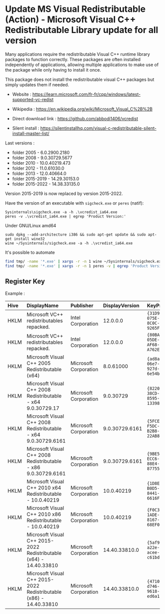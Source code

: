 # Update MS Visual Redistributable (Action) - Microsoft Visual C++ Redistributable Library update for all version

Many applications require the redistributable Visual C++ runtime library packages to function correctly.
These packages are often installed independently of applications,
allowing multiple applications to make use of the package while only having to install it once. 

This package does not install the redistributable visual C++ packages but simply updates them if needed.

* Website : https://learn.microsoft.com/fr-fr/cpp/windows/latest-supported-vc-redist
* Wikipedia : https://en.wikipedia.org/wiki/Microsoft_Visual_C%2B%2B

* Direct download link : https://github.com/abbodi1406/vcredist
* Silent install : https://silentinstallhq.com/visual-c-redistributable-silent-install-master-list/

Last versions :
* folder 2005      -  6.0.2900.2180
* folder 2008      -  9.0.30729.5677
* folder 2010      - 10.0.40219.473
* folder 2012      - 11.0.61030.0
* folder 2013      - 12.0.40664.0
* folder 2015-2019 - 14.29.30153.0
* folder 2015-2022 - 14.38.33135.0

Version 2015-2019 is now replaced by version 2015-2022.

Have the version of an executable with `sigcheck.exe` or `peres` (natif):
```
Sysinternals\sigcheck.exe -a -h .\vcredist_ia64.exe
peres -v .\vcredist_ia64.exe | egrep 'Product Version:'
```

Under GNU/Linux amd64
```
sudo dpkg --add-architecture i386 && sudo apt-get update && sudo apt-get install wine32
wine ~/Sysinternals/sigcheck.exe -a -h .\vcredist_ia64.exe
```

It's possible to automate
```bash
find tmp/ -name '*.exe' | xargs -r -n 1 wine ~/Sysinternals/sigcheck.exe -a -h | egrep '(Product|Prod version):' | cut -f 2 -d ':'
find tmp/ -name '*.exe' | xargs -r -n 1 peres -v | egrep 'Product Version:' | awk '{print $3}'
```

## Register Key

Example :

 | Hive | DisplayName | Publisher | DisplayVersion | KeyProduct | UninstallExe |
 |:---- |:----------- |:--------- |:-------------- |:---------- |:------------ |
 | HKLM | Microsoft VC++ redistributables repacked. | Intel Corporation | 12.0.0.0 | `{31D92EF6-075E-4BC8-8C0C-9265FD3EC624}` | `MsiExec.exe /I{31D92EF6-075E-4BC8-8C0C-9265FD3EC624}` |
 | HKLM | Microsoft VC++ redistributables repacked. | Intel Corporation | 12.0.0.0 | `{80BA3AFA-05DE-4771-AF68-A762E19E49DA}` | `MsiExec.exe /I{80BA3AFA-05DE-4771-AF68-A762E19E49DA}` |
 | HKLM | Microsoft Visual C++ 2005 Redistributable (x64) | Microsoft Corporation | 8.0.61000 | `{ad8a2fa1-06e7-4b0d-927d-6e54b3d31028}` | `MsiExec.exe /X{ad8a2fa1-06e7-4b0d-927d-6e54b3d31028}` |
 | HKLM | Microsoft Visual C++ 2008 Redistributable - x64 9.0.30729.17 | Microsoft Corporation | 9.0.30729 | `{8220EEFE-38CD-377E-8595-13398D740ACE}` | `MsiExec.exe /X{8220EEFE-38CD-377E-8595-13398D740ACE}` |
 | HKLM | Microsoft Visual C++ 2008 Redistributable - x64 9.0.30729.6161 | Microsoft Corporation | 9.0.30729.6161 | `{5FCE6D76-F5DC-37AB-B2B8-22AB8CEDB1D4}` | `MsiExec.exe /X{5FCE6D76-F5DC-37AB-B2B8-22AB8CEDB1D4}` |
 | HKLM | Microsoft Visual C++ 2008 Redistributable - x86 9.0.30729.6161 | Microsoft Corporation | 9.0.30729.6161 | `{9BE518E6-ECC6-35A9-88E4-87755C07200F}` | `MsiExec.exe /X{9BE518E6-ECC6-35A9-88E4-87755C07200F}` |
 | HKLM | Microsoft Visual C++ 2010  x64 Redistributable - 10.0.40219 | Microsoft Corporation | 10.0.40219 | `{1D8E6291-B0D5-35EC-8441-6616F567A0F7}` | `MsiExec.exe /X{1D8E6291-B0D5-35EC-8441-6616F567A0F7}` |
 | HKLM | Microsoft Visual C++ 2010  x86 Redistributable - 10.0.40219 | Microsoft Corporation | 10.0.40219 | `{F0C3E5D1-1ADE-321E-8167-68EF0DE699A5}` | `MsiExec.exe /X{F0C3E5D1-1ADE-321E-8167-68EF0DE699A5}` |
 | HKLM | Microsoft Visual C++ 2015-2022 Redistributable (x64) - 14.40.33810 | Microsoft Corporation | 14.40.33810.0 | `{5af95fd8-a22e-458f-acee-c61bd787178e}` | `"C:\ProgramData\Package Cache\{5af95fd8-a22e-458f-acee-c61bd787178e}\VC_redist.x64.exe"  /uninstall` |
 | HKLM | Microsoft Visual C++ 2015-2022 Redistributable (x86) - 14.40.33810 | Microsoft Corporation | 14.40.33810.0 | `{47109d57-d746-4f8b-9618-ed6a17cc922b}` | `"C:\ProgramData\Package Cache\{47109d57-d746-4f8b-9618-ed6a17cc922b}\VC_redist.x86.exe"  /uninstall` |
